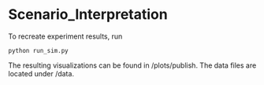 # Scenario_Interpretation

To recreate experiment results, run 
```
python run_sim.py
```
The resulting visualizations can be found in /plots/publish. The data files are located under /data.
